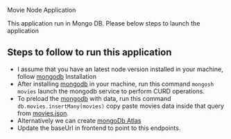 Movie Node Application

This application run in Mongo DB. Please below steps to launch the application

## Steps to follow to run this application

- I assume that you have an latest node version installed in your machine, follow [mongodb](https://docs.mongodb.com/manual/installation/) Installation
- After installing [mongodb](https://docs.mongodb.com/manual/installation/) in your machine, run this command `mongosh movies` launch the mongodb service to perform CURD operations.
- To preload the [mongodb](https://docs.mongodb.com/manual/installation/) with data, run this command `db.movies.insertMany(movies)` copy paste movies data inside that query from [movies.json](https://github.com/UmarMydeen/movie-app-node/blob/master/fake/movies.json).
- Alternatively we can create [mongoDb Atlas](https://docs.atlas.mongodb.com/getting-started/)
- Update the baseUrl in frontend to point to this endpoints.
